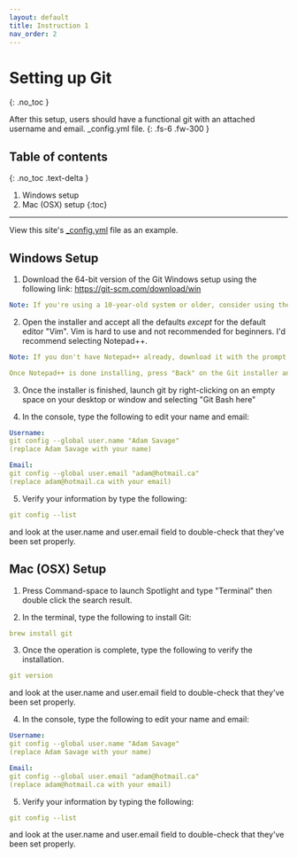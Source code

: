 ```yaml
---
layout: default
title: Instruction 1
nav_order: 2
---
```


# Setting up Git

{: .no_toc }

After this setup, users should have a functional git with an attached username and email.
\_config.yml file.
{: .fs-6 .fw-300 }

## Table of contents

{: .no_toc .text-delta }

1. Windows setup
2. Mac (OSX) setup
{:toc}

---

View this site's [\_config.yml](https://github.com/just-the-docs/just-the-docs/tree/main/_config.yml) file as an example.

## Windows Setup

1. Download the 64-bit version of the Git Windows setup using the following link:
<https://git-scm.com/download/win>

```yaml
Note: If you're using a 10-year-old system or older, consider using the 32-bit Windows Setup. The 64-bit version may not be compatible with your system.
```

2. Open the installer and accept all the defaults *except* for the default editor "Vim". Vim is hard to use and not recommended for beginners. I'd recommend selecting Notepad++.

```yaml
Note: If you don't have Notepad++ already, download it with the prompt from the installer and install it with default settings.

Once Notepad++ is done installing, press "Back" on the Git installer and "Next" again to refresh the option to continue.
```

3. Once the installer is finished, launch git by right-clicking on an empty space on your desktop or window and selecting "Git Bash here"

4. In the console, type the following to edit your name and email:

```yaml
Username:
git config --global user.name "Adam Savage"
(replace Adam Savage with your name)

Email:
git config --global user.email "adam@hotmail.ca"
(replace adam@hotmail.ca with your email)
```

5. Verify your information by type the following:

```yaml
git config --list
```

and look at the user.name and user.email field to double-check that they've been set properly.

## Mac (OSX) Setup

1. Press Command-space to launch Spotlight and type "Terminal" then double click the search result.

2. In the terminal, type the following to install Git:

```yaml
brew install git
```

3. Once the operation is complete, type the following to verify the installation.

```yaml
git version
```

and look at the user.name and user.email field to double-check that they've been set properly.

4. In the console, type the following to edit your name and email:

```yaml
Username:
git config --global user.name "Adam Savage"
(replace Adam Savage with your name)

Email:
git config --global user.email "adam@hotmail.ca"
(replace adam@hotmail.ca with your email)
```

5. Verify your information by typing the following:

```yaml
git config --list
```

and look at the user.name and user.email field to double-check that they've been set properly.
